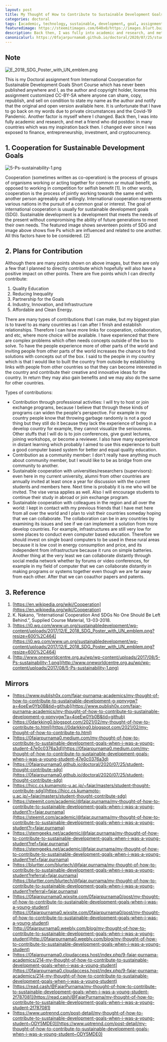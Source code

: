 ```yaml
---
layout: post
title: My Thought of How to Contribute to Sustainable Development Goals When I was a Young Student
categories: doctoral
tags: [academic, technology, sustainable, development, goal, assignment]
featuredimage: https://steemitimages.com/640x0/https://images.blurt.buzz/DQmTqQ16YUZm2SYKnCKzPF3gHNSW3V4qNJLzaYwSQPaeHkc/wire-strength-calculation-treasure-lifting-illustration-horizontal.PNG
description: Back then, I was fully into academic and research, and met a friend who did postdoc in many countries which was my inspiration, I changed.
canonicalurl: https://0fajarpurnama0.github.io/doctoral/2020/07/25/student-thought-contribute-sdg
---
```

## Note

![E_2018_SDG_Poster_with_UN_emblem.png](https://cdn.steemitimages.com/DQmWzT4BfNe3dSc46GRtvpHSkFiCu2AZgvfhPfUqKKm56VC/E_2018_SDG_Poster_with_UN_emblem.png)

This is my Doctoral assignment from International Coorperation for Sustainable Development Goals Short Course which has never been published anywhere and I, as the author and copyright holder, license this assignment customized CC-BY-SA where anyone can share, copy, republish, and sell on condition to state my name as the author and notify that the original and open version available here. It is unfortunate that I have to go back on my words due to private circumstances and the Covid-19 Pandemic. Another factor is myself where I changed. Back then, I was into fully academic and research, and met a friend who did postdoc in many countries which was my inspiration back then. I changed ever since I was exposed to finance, entrepreneurship, investment, and cryptocurrency.

## 1\. Cooperation for Sustainable Development Goals

![5-Ps-sustainability-1.png](https://cdn.steemitimages.com/DQmZ32euLH1BQFy3UBg7Z4eBzhasxYVmtGMJd7SaZ9WXknd/5-Ps-sustainability-1.png)

Cooperation (sometimes written as co-operation) is the process of groups of organisms working or acting together for common or mutual benefit, as opposed to working in competition for selfish benefit [1]. In other words, cooperation is the process of jointly working towards the same end with another person agreeably and willingly. International cooperation represents various nations in the pursuit of a common goal or interest. The goal of international cooperation is usually for sustainable development goals (SDG). Sustainable development is a development that meets the needs of the present without compromising the ability of future generations to meet their own needs. The featured image shows seventeen points of SDG and image above shows five Ps which are influenced and related to one another. All this factors have to be considered. [2]

## 2\. Plans for Contribution

Although there are many points shown on above images, but there are only a few that I planned to directly contribute which hopefully will also have a positive impact on other points. There are five points which I can directly contribute:

1.  Quality Education
2.  Reducing Inequality
3.  Partnership for the Goals
4.  Industry, Innovation, and Infrastructure
5.  Affordable and Clean Energy.

There are many types of contributions that I can make, but my biggest plan is to travel to as many countries as I can after I finish and establish relationships. Therefore I can have more links for cooperation, collaboration, and etc, where more choice will be available. I have experienced that there are complex problems which often needs concepts outside of the box to solve. To have the people experience more of other parts of the world and inviting people from other parts of the world increases the chance to find solutions with concepts out of the box. I said to the people in my country which is that I would like to built the country from outside by establishing links with people from other countries so that they can become interested in the country and contribute their creative and innovative ideas for the country. In return they may also gain benefits and we may also do the same for other countries.

Types of contributions:

*   Contribution through professional activities: I will try to host or join exchange programs, because I believe that through these kinds of programs can widen the people's perspective. For example in my country people know that throwing garbage randomly is not a good thing but they still do it because they lack the experience of being in a develop country for example, they cannot visualize the seriousness. Other stuffs that I will do is to join conferences, give guest lectures, joining workshops, or become a reviewer. I also have many experience in distant learning which probably I aimed to use this experience to built a good computer based system for better and equal quality education.
*   Contribution as a community member: I don't really have anything much about community member, but I would like to be as bridge from one community to another.
*   Sustainable cooperation with universities/researchers (supervisors): even here in my current university, alumni from other countries are annually invited at least once a year for discussion with the current students and members here. Next time is probably it is me who will be invited. The vise versa applies as well. Also I will encourage students to continue their study in abroad or join exchange program.
*   Sustainable cooperation with colleagues in the region and all over the world: I kept in contact with my previous friends that I have met here from all over the world and I plan to visit their countries someday hoping that we can collaborate. The collaboration can be in any countries by examining its issues and see if we can implement a solution from more develop countries. For example, infrastructures are still very low for some places to conduct even computer based education. Therefore we should invest on single board computers to be used in these rural areas because it is low cost in energy consumption and price, and its independent from infrastructure because it runs on simple batteries. Another thing at the very least we can collaborate distantly through social media network whether by forums or video conferences, for example in my field of computer that we can collaborate distantly in making programs or systems together even though we are far away from each other. After that we can coauthor papers and patents.

## 3\. Reference

1.  [https://en.wikipedia.org/wiki/Cooperation](https://en.wikipedia.org/wiki/Cooperation)
2.  K. Nakano, “International Cooperation And SDGs No One Should Be Left Behind.”, Supplied Course Material, 13-03-2018.
3.  [https://i0.wp.com/www.un.org/sustainabledevelopment/wp-content/uploads/2017/12/E_2018_SDG_Poster_with_UN_emblem.png?resize=600%2C464](https://i0.wp.com/www.un.org/sustainabledevelopment/wp-content/uploads/2017/12/E_2018_SDG_Poster_with_UN_emblem.png?resize=600%2C464)
4.  [http://www.oneworldcentre.org.au/wp/wp-content/uploads/2017/08/5-Ps-sustainability-1.png](http://www.oneworldcentre.org.au/wp/wp-content/uploads/2017/08/5-Ps-sustainability-1.png)

## Mirrors

*   [https://www.publish0x.com/fajar-purnama-academics/my-thought-of-how-to-contribute-to-sustainable-development-g-xpnyygw?a=4oeEw0Yb0B&tid=github](https://www.publish0x.com/fajar-purnama-academics/my-thought-of-how-to-contribute-to-sustainable-development-g-xpnyygw?a=4oeEw0Yb0B&tid=github)
*   [https://0darkking0.blogspot.com/2021/02/my-thought-of-how-to-contribute-to.html](https://0darkking0.blogspot.com/2021/02/my-thought-of-how-to-contribute-to.html)
*   [https://0fajarpurnama0.medium.com/my-thought-of-how-to-contribute-to-sustainable-development-goals-when-i-was-a-young-student-47e0c0376a3d](https://0fajarpurnama0.medium.com/my-thought-of-how-to-contribute-to-sustainable-development-goals-when-i-was-a-young-student-47e0c0376a3d)
*   [https://0fajarpurnama0.github.io/doctoral/2020/07/25/student-thought-contribute-sdg](https://0fajarpurnama0.github.io/doctoral/2020/07/25/student-thought-contribute-sdg)
*   [https://hicc.cs.kumamoto-u.ac.jp/~fajar/masters/student-thought-contribute-sdg](https://hicc.cs.kumamoto-u.ac.jp/~fajar/masters/student-thought-contribute-sdg)
*   [https://steemit.com/academic/@fajar.purnama/my-thought-of-how-to-contribute-to-sustainable-development-goals-when-i-was-a-young-student?r=fajar.purnama](https://steemit.com/academic/@fajar.purnama/my-thought-of-how-to-contribute-to-sustainable-development-goals-when-i-was-a-young-student?r=fajar.purnama)
*   [https://stemgeeks.net/academic/@fajar.purnama/my-thought-of-how-to-contribute-to-sustainable-development-goals-when-i-was-a-young-student?ref=fajar.purnama](https://stemgeeks.net/academic/@fajar.purnama/my-thought-of-how-to-contribute-to-sustainable-development-goals-when-i-was-a-young-student?ref=fajar.purnama)
*   [https://blurtter.com/blurtech/@fajar.purnama/my-thought-of-how-to-contribute-to-sustainable-development-goals-when-i-was-a-young-student?referral=fajar.purnama](https://blurtter.com/blurtech/@fajar.purnama/my-thought-of-how-to-contribute-to-sustainable-development-goals-when-i-was-a-young-student?referral=fajar.purnama)
*   [https://0fajarpurnama0.wixsite.com/0fajarpurnama0/post/my-thought-of-how-to-contribute-to-sustainable-development-goals-when-i-was-a-young-student](https://0fajarpurnama0.wixsite.com/0fajarpurnama0/post/my-thought-of-how-to-contribute-to-sustainable-development-goals-when-i-was-a-young-student)
*   [http://0fajarpurnama0.weebly.com/blog/my-thought-of-how-to-contribute-to-sustainable-development-goals-when-i-was-a-young-student](http://0fajarpurnama0.weebly.com/blog/my-thought-of-how-to-contribute-to-sustainable-development-goals-when-i-was-a-young-student)
*   [https://0fajarpurnama0.cloudaccess.host/index.php/9-fajar-purnama-academics/214-my-thought-of-how-to-contribute-to-sustainable-development-goals-when-i-was-a-young-student](https://0fajarpurnama0.cloudaccess.host/index.php/9-fajar-purnama-academics/214-my-thought-of-how-to-contribute-to-sustainable-development-goals-when-i-was-a-young-student)
*   [https://read.cash/@FajarPurnama/my-thought-of-how-to-contribute-to-sustainable-development-goals-when-i-was-a-young-student-2f787081](https://read.cash/@FajarPurnama/my-thought-of-how-to-contribute-to-sustainable-development-goals-when-i-was-a-young-student-2f787081)
*   [https://www.uptrennd.com/post-detail/my-thought-of-how-to-contribute-to-sustainable-development-goals-when-i-was-a-young-student~ODY5MDE0](https://www.uptrennd.com/post-detail/my-thought-of-how-to-contribute-to-sustainable-development-goals-when-i-was-a-young-student~ODY5MDE0)